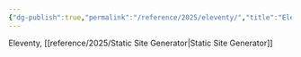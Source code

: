```yaml
---
{"dg-publish":true,"permalink":"/reference/2025/eleventy/","title":"Eleventy","tags":["webdev","SSG"],"created":"2025-08-03T15:57:42","updated":"2025-08-05T15:58:05-04:00"}
---
```



Eleventy, [[reference/2025/Static Site Generator\|Static Site Generator]]
